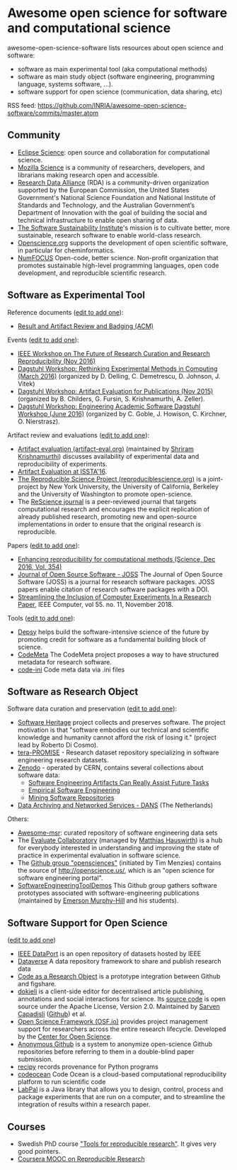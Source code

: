 # Awesome open science for software and computational science

awesome-open-science-software lists resources about open science and software:

* software as main experimental tool (aka computational methods)
* software as main study object (software engineering, programming language, systems software, ...). 
* software support for open science (communication, data sharing, etc) 

RSS feed: <https://github.com/INRIA/awesome-open-science-software/commits/master.atom>

Community
---------

* [Eclipse Science](https://science.eclipse.org): open source and collaboration for computational science.
* [Mozilla Science](https://science.mozilla.org) is a community of researchers, developers, and librarians making research open and accessible.
* [Research Data Alliance](https://www.rd-alliance.org/) (RDA) is a community-driven organization supported by the European Commission, the United States Government's National Science Foundation and National Institute of Standards and Technology, and the Australian Government’s Department of Innovation with the goal of building the social and technical infrastructure to enable open sharing of data.
* [The Software Sustainability Institute](https://www.software.ac.uk/)'s mission is to cultivate better, more sustainable, research software to enable world-class research.
* [Openscience.org](http://openscience.org) supports the development of open scientific software, in particular for cheminformatics. 
* [NumFOCUS](https://www.numfocus.org/) Open-code, better science. Non-profit organization that promotes sustainable high-level programming languages, open code development, and reproducible scientific research.

Software as Experimental Tool
------------------------------
Reference documents ([edit to add one](https://github.com/INRIA/awesome-open-science-software/edit/gh-pages/README.md)):

* [Result and Artifact Review and Badging (ACM)](https://www.acm.org/publications/policies/artifact-review-badging)

Events ([edit to add one](https://github.com/INRIA/awesome-open-science-software/edit/gh-pages/README.md)):

* [IEEE Workshop on The Future of Research Curation and Research Reproducibility (Nov 2016)](http://www.ieee.org/publications_standards/publications/ieee_workshops/research_reproducibility.html)
* [Dagstuhl Workshop: Rethinking Experimental Methods in Computing (March 2016)](http://www.dagstuhl.de/de/programm/kalender/semhp/?semnr=16111) (organized by D. Delling, C. Demetrescu, D. Johnson, J. Vitek)
* [Dagstuhl Workshop: Artifact Evaluation for Publications (Nov 2015)](http://www.dagstuhl.de/en/program/calendar/semhp/?semnr=15452) (organized by B. Childers, G. Fursin, S. Krishnamurthi, A. Zeller).
* [Dagstuhl Workshop: Engineering Academic Software Dagstuhl Workshop (June 2016)](http://www.dagstuhl.de/en/program/calendar/semhp/?semnr=16252) (organized by C. Goble, J. Howison, C. Kirchner, O. Nierstrasz).

Artifact review and evaluations ([edit to add one](https://github.com/INRIA/awesome-open-science-software/edit/gh-pages/README.md)):

* [Artifact evaluation (artifact-eval.org)](http://www.artifact-eval.org/) (maintained by [Shriram Krishnamurthi](https://cs.brown.edu/~sk/)) discusses availability of experimental data and reproducibility of experiments. 
* [Artifact Evaluation at ISSTA'16](https://issta2016.cispa.saarland/artifact-evaluation/).
* [The Reproducible Science Project (reproduciblescience.org)](https://reproduciblescience.org/) is a joint-project by New York University, the University of California, Berkeley and the University of Washington to promote open-science.
* The [ReScience journal](https://rescience.github.io/) is a peer-reviewed journal that targets computational research and encourages the explicit replication of already published research, promoting new and open-source implementations in order to ensure that the original research is reproducible.

Papers ([edit to add one](https://github.com/INRIA/awesome-open-science-software/edit/gh-pages/README.md)):

* [Enhancing reproducibility for computational methods (Science, Dec 2016, Vol. 354)](http://science.sciencemag.org/content/354/6317/1240)
* [Journal of Open Source Software - JOSS](http://joss.theoj.org) The Journal of Open Source Software (JOSS) is a journal for research software packages. JOSS papers enable citation of research software packages with a DOI.
* [Streamlining the Inclusion of Computer Experiments In a Research Paper](https://ieeexplore.ieee.org/document/8625929), IEEE Computer, vol 55. no. 11, November 2018.

Tools ([edit to add one](https://github.com/INRIA/awesome-open-science-software/edit/gh-pages/README.md)):

* [Depsy](http://depsy.org/) helps build the software-intensive science of the future by promoting credit for software as a fundamental building block of science. 
* [CodeMeta](https://codemeta.github.io/) The CodeMeta project proposes a way to have structured metadata for research software.
* [code-ini](https://github.com/gramian/code-ini) Code meta data via .ini files

Software as Research Object
---------------------------

Software data curation and preservation ([edit to add one](https://github.com/INRIA/awesome-open-science-software/edit/gh-pages/README.md)):

* [Software Heritage](https://www.softwareheritage.org/) project collects and preserves software. The project motivation is that "software embodies our technical and scientific knowledge and humanity cannot afford the risk of losing it." (project lead by Roberto Di Cosmo).
* [tera-PROMISE](http://openscience.us/repo/) - Research dataset repository specializing in software engineering research datasets.
* [Zenodo](http://zenodo.org/) - operated by CERN, contains several collections about software data:
  * [Software Engineering Artifacts Can Really Assist Future Tasks ](http://zenodo.org/communities/seacraft)
  * [Empirical Software Engineering](https://zenodo.org/communities/empirical-software-engineering/)
  * [Mining Software Repositories](https://zenodo.org/communities/msr/)
* [Data Archiving and Networked Services - DANS](https://easy.dans.knaw.nl/) (The Netherlands)

Others:

* [Awesome-msr](https://github.com/dspinellis/awesome-msr): curated repository of software engineering data sets
* The [Evaluate Collaboratory](http://evaluate.inf.usi.ch/) (managed by [Matthias Hauswirth](http://www.inf.usi.ch/faculty/hauswirth/)) is a hub for everybody interested in understanding and improving the state of practice in experimental evaluation in software science.
* The [Github group "opensciences"](https://github.com/opensciences) (initiated by Tim Menzies) contains the source of http://openscience.us/, which is an "open science for software engineering portal".
* [SoftwareEngineeringToolDemos](https://github.com/SoftwareEngineeringToolDemos) This Github group gathers software prototypes associated with software-engineering publications (maintained by [Emerson Murphy-Hill](http://people.engr.ncsu.edu/ermurph3/) and his students). 

Software Support for Open Science
---------------------------------
 
 ([edit to add one](https://github.com/INRIA/awesome-open-science-software/edit/gh-pages/README.md))
 
* [IEEE DataPort](https://ieee-dataport.org/) is an open repository of datasets hosted by IEEE
* [Dataverse](https://github.com/IQSS/dataverse) A data repository framework to share and publish research data
* [Code as a Research Object](http://mozillascience.github.io/code-research-object/) is a prototype integration between Github and figshare.
* [dokieli](https://dokie.li/) is a client-side editor for decentralised article publishing, annotations and social interactions for science. Its [source code](https://github.com/linkeddata/dokieli) is open source under the Apache License, Version 2.0. Maintained by [Sarven Capadisli](http://csarven.ca/#i) ([Github](https://github.com/csarven)) et al.
* [Open Science Framework (OSF.io)](https://osf.io) provides project management support for researchers across the entire research lifecycle. Developed by the [Center for Open Science](https://cos.io).
* [Anonymous Github](https://github.com/tdurieux/anonymous_github/) is a system to anonymize open-science Github repositories before referring to them in a double-blind paper submission.
* [recipy](https://github.com/recipy/recipy) records provenance for Python programs 
* [codeocean](https://codeocean.com/) Code Ocean is a cloud-based computational reproducibility platform to run scientific code
* [LabPal](https://liflab.github.io/labpal) is a Java library that allows you to design, control, process and package experiments that are run on a computer, and to streamline the integration of results within a research paper.

Courses
-------

* Swedish PhD course ["Tools for reproducible research"](https://nbis-reproducible-research.readthedocs.io/en/latest/). It gives very good pointers.
* [Coursera MOOC on Reproducible Research](https://www.coursera.org/learn/reproducible-research)
